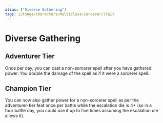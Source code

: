 ```yaml
---
alias: ["Diverse Gathering"]
tags: 13thAge/Characters/Multiclass/Sorcerer/Trait
---
```

# Diverse Gathering

## Adventurer Tier

Once per day, you can cast a non-sorcerer spell after you have gathered power. You double the damage of the spell as if it were a sorcerer
spell.

## Champion Tier

You can now also gather power for a non-sorcerer spell as per the adventurer-tier feat once per battle while the escalation die is 4+ (so in a four battle day, you could use it up to five times assuming the escalation die allows it).
